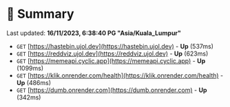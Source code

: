 # 📖 Summary
Last updated: **16/11/2023, 6:38:40 PG "Asia/Kuala_Lumpur"**

- `GET` [https://hastebin.ujol.dev](https://hastebin.ujol.dev) - **Up** (537ms)
- `GET` [https://reddviz.ujol.dev](https://reddviz.ujol.dev) - **Up** (623ms)
- `GET` [https://memeapi.cyclic.app](https://memeapi.cyclic.app) - **Up** (1099ms)
- `GET` [https://klik.onrender.com/health](https://klik.onrender.com/health) - **Up** (486ms)
- `GET` [https://dumb.onrender.com](https://dumb.onrender.com) - **Up** (342ms)
